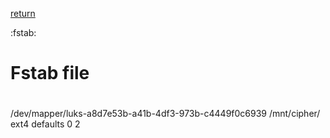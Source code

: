 [return](diskmgmt)

:fstab:

# Fstab file
# <file system> <mount point> <type> <options> <dump> <pass>
/dev/mapper/luks-a8d7e53b-a41b-4df3-973b-c4449f0c6939 /mnt/cipher/  ext4  defaults  0  2
